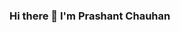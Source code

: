### Hi there 👋 I'm Prashant Chauhan

<!--
**prashantchauhan1602/prashantchauhan1602** is a ✨ _special_ ✨ repository because its `README.md` (this file) appears on your GitHub profile.

Here are some ideas to get you started:

- 🔭 I’m currently studying Computer Science
- 🌱 I’m currently learning Backend Development
- 👯 I’m looking to collaborate on Web Development
- 🤔 I’m looking for help with Data Structure
- 💬 Ask me about Frontend Development
- 📫 How to reach me: prashantrana1602@gmail.com
- 😄 Pronouns: Dev thakur 

-->
